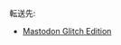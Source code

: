 <div>

転送先:

-   [Mastodon Glitch Edition](/Mastodon_Glitch_Edition "Mastodon Glitch Edition")

</div>

<div>

</div>

